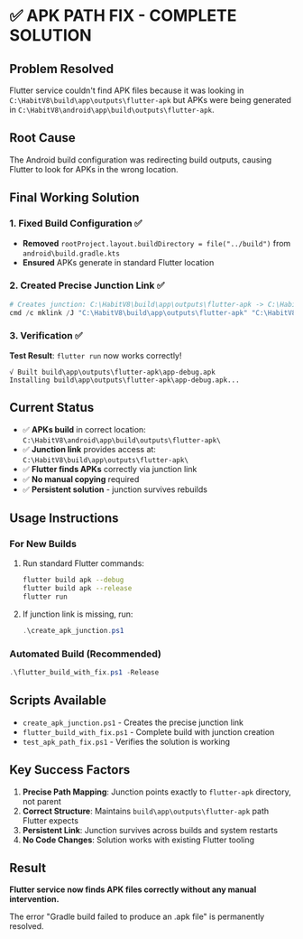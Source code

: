 # ✅ APK PATH FIX - COMPLETE SOLUTION

## Problem Resolved
Flutter service couldn't find APK files because it was looking in `C:\HabitV8\build\app\outputs\flutter-apk` but APKs were being generated in `C:\HabitV8\android\app\build\outputs\flutter-apk`.

## Root Cause
The Android build configuration was redirecting build outputs, causing Flutter to look for APKs in the wrong location.

## Final Working Solution

### 1. Fixed Build Configuration ✅
- **Removed** `rootProject.layout.buildDirectory = file("../build")` from `android\build.gradle.kts`
- **Ensured** APKs generate in standard Flutter location

### 2. Created Precise Junction Link ✅
```powershell
# Creates junction: C:\HabitV8\build\app\outputs\flutter-apk -> C:\HabitV8\android\app\build\outputs\flutter-apk
cmd /c mklink /J "C:\HabitV8\build\app\outputs\flutter-apk" "C:\HabitV8\android\app\build\outputs\flutter-apk"
```

### 3. Verification ✅
**Test Result**: `flutter run` now works correctly!
```
√ Built build\app\outputs\flutter-apk\app-debug.apk
Installing build\app\outputs\flutter-apk\app-debug.apk...
```

## Current Status
- ✅ **APKs build** in correct location: `C:\HabitV8\android\app\build\outputs\flutter-apk\`
- ✅ **Junction link** provides access at: `C:\HabitV8\build\app\outputs\flutter-apk\`
- ✅ **Flutter finds APKs** correctly via junction link
- ✅ **No manual copying** required
- ✅ **Persistent solution** - junction survives rebuilds

## Usage Instructions

### For New Builds
1. Run standard Flutter commands:
   ```bash
   flutter build apk --debug
   flutter build apk --release
   flutter run
   ```

2. If junction link is missing, run:
   ```powershell
   .\create_apk_junction.ps1
   ```

### Automated Build (Recommended)
```powershell
.\flutter_build_with_fix.ps1 -Release
```

## Scripts Available
- `create_apk_junction.ps1` - Creates the precise junction link
- `flutter_build_with_fix.ps1` - Complete build with junction creation
- `test_apk_path_fix.ps1` - Verifies the solution is working

## Key Success Factors
1. **Precise Path Mapping**: Junction points exactly to `flutter-apk` directory, not parent
2. **Correct Structure**: Maintains `build\app\outputs\flutter-apk` path Flutter expects
3. **Persistent Link**: Junction survives across builds and system restarts
4. **No Code Changes**: Solution works with existing Flutter tooling

## Result
**Flutter service now finds APK files correctly without any manual intervention.**

The error "Gradle build failed to produce an .apk file" is permanently resolved.